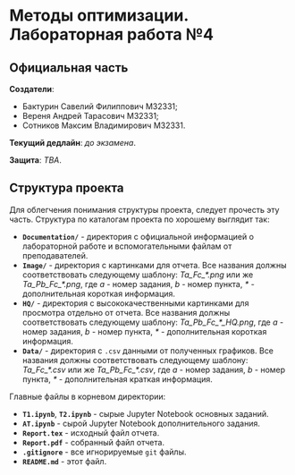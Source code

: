 ﻿# Методы оптимизации. Лабораторная работа №4

## Официальная часть

**Создатели**:

* Бактурин Савелий Филиппович M32331;
* Вереня Андрей Тарасович M32331;
* Сотников Максим Владимирович M32331.

**Текущий дедлайн**: *до экзамена*.

**Защита**: *TBA*.

## Структура проекта

Для облегчения понимания структуры проекта, следует прочесть эту часть. Структура по каталогам проекта по хорошему выглядит так:

* **`Documentation/`** - директория с официальной информацией о лабораторной работе и вспомогательными файлам от преподавателей.
* **`Image/`** - директория с картинками для отчета. Все названия должны соответствовать следующему шаблону: *Ta_Fc_\*.png* или же *Ta_Pb_Fc_\*.png*, где *a* - номер задания, *b* - номер пункта, *\** - дополнительная короткая информация.
* **`HQ/`** - директория с высококачественными картинками для просмотра отдельно от отчета. Все названия должны соответствовать следующему шаблону: *Ta_Pb_Fc_\*_HQ.png*, где *a* - номер задания, *b* - номер пункта, *\** - дополнительная короткая информация.
* **`Data/`** - директория с `.csv` данными от полученных графиков. Все названия должны соответствовать следующему шаблону: *Ta_Fc_\*.csv* или же *Ta_Pb_Fc_\*.csv*, где *a* - номер задания, *b* - номер пункта, *\** - дополнительная краткая информация.

Главные файлы в корневом директории:

* **`T1.ipynb`**, **`T2.ipynb`** - сырые Jupyter Notebook основных заданий.
* **`AT.ipynb`** - сырой Jupyter Notebook дополнительного задания.
* **`Report.tex`** - исходный файл отчета.
* **`Report.pdf`** - собранный файл отчета.
* **`.gitignore`** - все игнорируемые `git` файлы.
* **`README.md`** - этот файл.
